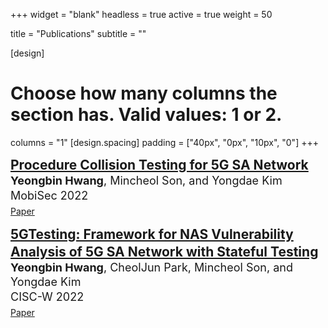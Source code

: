 +++
widget = "blank"
headless = true
active = true
weight = 50

title = "Publications"
subtitle = ""

[design]
  # Choose how many columns the section has. Valid values: 1 or 2.
  columns = "1"
[design.spacing]
  padding = ["40px", "0px", "10px", "0"]
+++

<style>
  .paper {font-size: 21px;}
  .authors {font-size: 18px;}
  .venue {font-size: 18px;}

  @media only screen and (max-width: 768px) {
    .paper {font-size: 18px;}
    .authors {font-size: 14px;}
    .venue {font-size: 14px;}
  }
</style>

<p style="line-height:1.3">
  <span class="paper"><a href="uploads/projects/procedure/mobisec22.pdf"><b>Procedure Collision Testing for 5G SA Network</b></a></span><br>
  <span class="authors"><b>Yeongbin Hwang</b>, Mincheol Son, and Yongdae Kim</span><br>
  <span class="venue">MobiSec 2022</span><br style="content: ' '; display: block; margin: 5px;">
  <a class="badge badge-light" href="uploads/projects/procedure/mobisec22.pdf"><i class="far fa-file-alt"></i> Paper</a>
</p> 

<p style="line-height:1.3">
  <span class="paper"><a href="uploads/projects/procedure/cisc22.pdf"><b>5GTesting: Framework for NAS Vulnerability Analysis of 5G SA Network with Stateful
Testing</b></a></span><br>
  <span class="authors"><b>Yeongbin Hwang</b>, CheolJun Park, Mincheol Son, and Yongdae Kim</span><br>
  <span class="venue">CISC-W 2022</span><br style="content: ' '; display: block; margin: 5px;">
  <a class="badge badge-light" href="uploads/projects/procedure/cisc22.pdf"><i class="far fa-file-alt"></i> Paper</a>
</p>


<!-- #### Posters, Demos, Videos, and Workshop Papers -->
